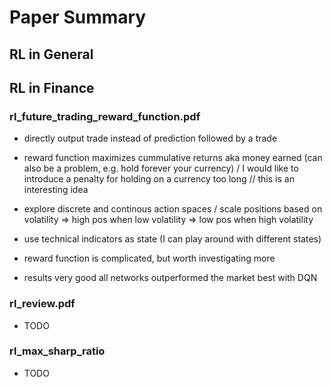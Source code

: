 # Paper Summary

## RL in General

## RL in Finance

### rl\_future\_trading\_reward\_function.pdf

- directly output trade instead of prediction followed by a trade
- reward function maximizes cummulative returns aka money earned (can also be a problem, e.g. hold forever your currency) / I would like to introduce a penalty for holding on a currency too long
// this is an interesting idea
- explore discrete and continous action spaces / scale positions based on volatility 
    => high pos when low volatility
    => low pos when high volatility

- use technical indicators as state (I can play around with different states)
- reward function is complicated, but worth investigating more
- results very good all networks outperformed the market best with DQN

### rl\_review.pdf

- TODO

### rl\_max\_sharp\_ratio

- TODO



